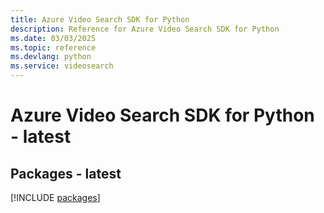 ```yaml
---
title: Azure Video Search SDK for Python
description: Reference for Azure Video Search SDK for Python
ms.date: 03/03/2025
ms.topic: reference
ms.devlang: python
ms.service: videosearch
---
```

# Azure Video Search SDK for Python - latest
## Packages - latest
[!INCLUDE [packages](video-search-index.md)]